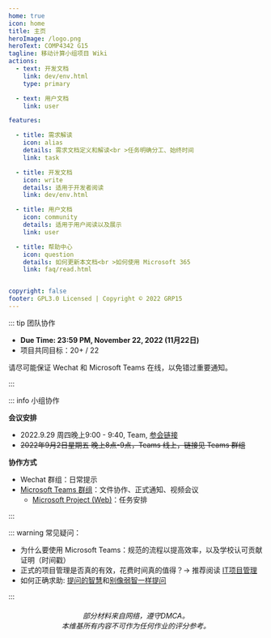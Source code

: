 ```yaml
---
home: true
icon: home
title: 主页
heroImage: /logo.png
heroText: COMP4342 G15
tagline: 移动计算小组项目 Wiki 
actions:
  - text: 开发文档
    link: dev/env.html
    type: primary

  - text: 用户文档
    link: user

features:

  - title: 需求解读
    icon: alias
    details: 需求文档定义和解读<br >任务明确分工、始终时间
    link: task

  - title: 开发文档
    icon: write
    details: 适用于开发者阅读
    link: dev/env.html

  - title: 用户文档
    icon: community
    details: 适用于用户阅读以及展示
    link: user

  - title: 帮助中心
    icon: question
    details: 如何更新本文档<br >如何使用 Microsoft 365
    link: faq/read.html


copyright: false
footer: GPL3.0 Licensed | Copyright © 2022 GRP15
---
```


::: tip 团队协作

- **Due Time: 23:59 PM, November 22, 2022 (11月22日)**  
- 项目共同目标：20+ / 22

请尽可能保证 Wechat 和 Microsoft Teams 在线，以免错过重要通知。

:::

::: info 小组协作

**会议安排**

- 2022.9.29 周四晚上9:00 - 9:40, Team, [参会链接](https://teams.microsoft.com/l/meetup-join/19%3aI0zX8x3MlhAGqr9Lt1AKXeN34aDCQwgxxJdj8ICRaV41%40thread.tacv2/1664376082728?context=%7b%22Tid%22%3a%22ec09e4d7-3d0f-4eff-9c1e-7ba8060c5417%22%2c%22Oid%22%3a%22c28946e1-50bd-45f3-881d-924d0e4c2825%22%7d)
- ~~2022年9月2日星期五 晚上8点-9点，Teams 线上，链接见 Teams 群组~~

**协作方式**

- Wechat 群组：日常提示
- [Microsoft Teams 群组](https://teams.microsoft.com/l/channel/19%3aI0zX8x3MlhAGqr9Lt1AKXeN34aDCQwgxxJdj8ICRaV41%40thread.tacv2/%25E5%25B8%25B8%25E8%25A7%2584?groupId=6e060fc8-2e9d-46e9-a85b-b7bff6bab060&tenantId=ec09e4d7-3d0f-4eff-9c1e-7ba8060c5417)：文件协作、正式通知、视频会议
  - [Microsoft Project (Web)](https://project.microsoft.com/orchanger.com/zh-CN#/taskgrid?projectId=7b10644f-5231-474d-87d6-a9ae990027ea)：任务安排

:::

::: warning 常见疑问：

- 为什么要使用 Microsoft Teams：规范的流程以提高效率，以及学校认可贡献证明（时间戳）
- 正式的项目管理是否真的有效，花费时间真的值得？-> 推荐阅读 [IT项目管理](https://item.jd.com/10037559549453.html)
- 如何正确求助: [提问的智慧](https://github.com/ryanhanwu/How-To-Ask-Questions-The-Smart-Way/blob/master/README-zh_CN.md)和[别像弱智一样提问](https://github.com/tangx/Stop-Ask-Questions-The-Stupid-Ways/blob/master/README.md)

:::

<h6 style="text-align:center">
部分材料来自网络，遵守DMCA。
<br>
本维基所有内容不可作为任何作业的评分参考。
</h6>
